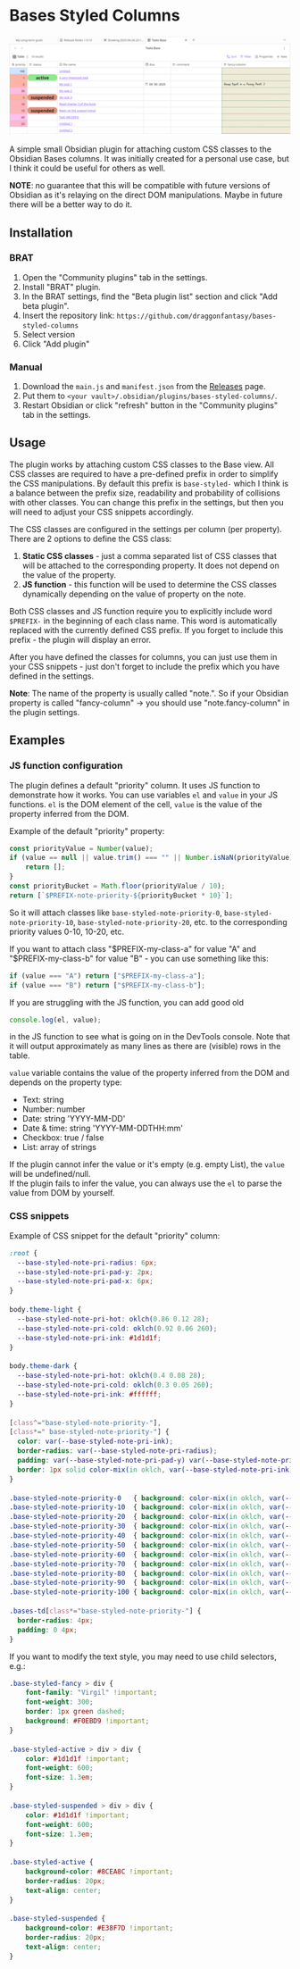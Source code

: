 # Bases Styled Columns
![Demo screenshot](assets/demo.png)

A simple small Obsidian plugin for attaching custom CSS classes to the Obsidian Bases columns. It was initially created for a personal use case, but I think it could be useful for others as well.  

**NOTE**: no guarantee that this will be compatible with future versions of Obsidian as it's relaying on the direct DOM manipulations. Maybe in future there will be a better way to do it.

## Installation

### BRAT

1. Open the "Community plugins" tab in the settings.
2. Install "BRAT" plugin.
3. In the BRAT settings, find the "Beta plugin list" section and click "Add beta plugin".
4. Insert the repository link: `https://github.com/draggonfantasy/bases-styled-columns`
5. Select version
6. Click "Add plugin"

### Manual

1. Download the `main.js` and `manifest.json` from the [Releases](https://github.com/DraggonFantasy/bases-styled-columns/releases) page.
2. Put them to `<your vault>/.obsidian/plugins/bases-styled-columns/`.
3. Restart Obsidian or click "refresh" button in the "Community plugins" tab in the settings.

## Usage

The plugin works by attaching custom CSS classes to the Base view. All CSS classes are required to have a pre-defined prefix in order to simplify the CSS manipulations. By default this prefix is `base-styled-` which I think is a balance between the prefix size, readability and probability of collisions with other classes. You can change this prefix in the settings, but then you will need to adjust your CSS snippets accordingly.

The CSS classes are configured in the settings per column (per property). There are 2 options to define the CSS class:
1. **Static CSS classes** - just a comma separated list of CSS classes that will be attached to the corresponding property. It does not depend on the value of the property.
2. **JS function** - this function will be used to determine the CSS classes dynamically depending on the value of property on the note.

Both CSS classes and JS function require you to explicitly include word `$PREFIX-` in the beginning of each class name. This word is automatically replaced with the currently defined CSS prefix. If you forget to include this prefix - the plugin will display an error. 

After you have defined the classes for columns, you can just use them in your CSS snippets - just don't forget to include the prefix which you have defined in the settings.

**Note**: The name of the property is usually called "note.<name of the property as you see in Obsidian>". So if your Obsidian property is called "fancy-column" -> you should use "note.fancy-column" in the plugin settings.

## Examples

### JS function configuration
The plugin defines a default "priority" column. It uses JS function to demonstrate how it works.
You can use variables `el` and `value` in your JS functions. `el` is the DOM element of the cell, `value` is the value of the property inferred from the DOM.

Example of the default "priority" property:
```javascript
const priorityValue = Number(value);
if (value == null || value.trim() === "" || Number.isNaN(priorityValue)) {
	return [];
}
const priorityBucket = Math.floor(priorityValue / 10);
return [`$PREFIX-note-priority-${priorityBucket * 10}`];
```
So it will attach classes like `base-styled-note-priority-0`, `base-styled-note-priority-10`, `base-styled-note-priority-20`, etc. to the corresponding priority values 0-10, 10-20, etc.

If you want to attach class "$PREFIX-my-class-a" for value "A" and "$PREFIX-my-class-b" for value "B" - you can use something like this:
```javascript
if (value === "A") return ["$PREFIX-my-class-a"];
if (value === "B") return ["$PREFIX-my-class-b"];
```

If you are struggling with the JS function, you can add good old 
```javascript
console.log(el, value);
```
in the JS function to see what is going on in the DevTools console. Note that it will output approximately as many lines as there are (visible) rows in the table.

`value` variable contains the value of the property inferred from the DOM and depends on the property type:
 - Text: string
 - Number: number
 - Date: string 'YYYY-MM-DD'
 - Date & time: string 'YYYY-MM-DDTHH:mm'
 - Checkbox: true / false
 - List: array of strings

If the plugin cannot infer the value or it's empty (e.g. empty List), the `value` will be undefined/null.  
If the plugin fails to infer the value, you can always use the `el` to parse the value from DOM by yourself.

### CSS snippets

Example of CSS snippet for the default "priority" column:
```css
:root {
  --base-styled-note-pri-radius: 6px;
  --base-styled-note-pri-pad-y: 2px;
  --base-styled-note-pri-pad-x: 6px;
}

body.theme-light {
  --base-styled-note-pri-hot: oklch(0.86 0.12 28);
  --base-styled-note-pri-cold: oklch(0.92 0.06 260);
  --base-styled-note-pri-ink: #1d1d1f;
}

body.theme-dark {
  --base-styled-note-pri-hot: oklch(0.4 0.08 28);
  --base-styled-note-pri-cold: oklch(0.3 0.05 260);
  --base-styled-note-pri-ink: #ffffff;
}

[class^="base-styled-note-priority-"],
[class*=" base-styled-note-priority-"] {
  color: var(--base-styled-note-pri-ink);
  border-radius: var(--base-styled-note-pri-radius);
  padding: var(--base-styled-note-pri-pad-y) var(--base-styled-note-pri-pad-x);
  border: 1px solid color-mix(in oklch, var(--base-styled-note-pri-ink) 14%, transparent);
}

.base-styled-note-priority-0   { background: color-mix(in oklch, var(--base-styled-note-pri-hot) 100%, var(--base-styled-note-pri-cold) 0%); }
.base-styled-note-priority-10  { background: color-mix(in oklch, var(--base-styled-note-pri-hot) 90%,  var(--base-styled-note-pri-cold) 10%); }
.base-styled-note-priority-20  { background: color-mix(in oklch, var(--base-styled-note-pri-hot) 80%,  var(--base-styled-note-pri-cold) 20%); }
.base-styled-note-priority-30  { background: color-mix(in oklch, var(--base-styled-note-pri-hot) 70%,  var(--base-styled-note-pri-cold) 30%); }
.base-styled-note-priority-40  { background: color-mix(in oklch, var(--base-styled-note-pri-hot) 60%,  var(--base-styled-note-pri-cold) 40%); }
.base-styled-note-priority-50  { background: color-mix(in oklch, var(--base-styled-note-pri-hot) 50%,  var(--base-styled-note-pri-cold) 50%); }
.base-styled-note-priority-60  { background: color-mix(in oklch, var(--base-styled-note-pri-hot) 40%,  var(--base-styled-note-pri-cold) 60%); }
.base-styled-note-priority-70  { background: color-mix(in oklch, var(--base-styled-note-pri-hot) 30%,  var(--base-styled-note-pri-cold) 70%); }
.base-styled-note-priority-80  { background: color-mix(in oklch, var(--base-styled-note-pri-hot) 20%,  var(--base-styled-note-pri-cold) 80%); }
.base-styled-note-priority-90  { background: color-mix(in oklch, var(--base-styled-note-pri-hot) 10%,  var(--base-styled-note-pri-cold) 90%); }
.base-styled-note-priority-100 { background: color-mix(in oklch, var(--base-styled-note-pri-hot) 0%,   var(--base-styled-note-pri-cold) 100%); }

.bases-td[class*="base-styled-note-priority-"] {
  border-radius: 4px;
  padding: 0 4px;
}

```

If you want to modify the text style, you may need to use child selectors, e.g.:
```css
.base-styled-fancy > div {
    font-family: "Virgil" !important;
    font-weight: 300;
    border: 1px green dashed;
    background: #F0EBD9 !important;
}

.base-styled-active > div > div {
    color: #1d1d1f !important;
    font-weight: 600;
    font-size: 1.3em;
}

.base-styled-suspended > div > div {
    color: #1d1d1f !important;
    font-weight: 600;
    font-size: 1.3em;
}

.base-styled-active {
    background-color: #8CEA8C !important;
    border-radius: 20px;
    text-align: center;
}

.base-styled-suspended {
    background-color: #E38F7D !important;
    border-radius: 20px;
    text-align: center;
}
```
